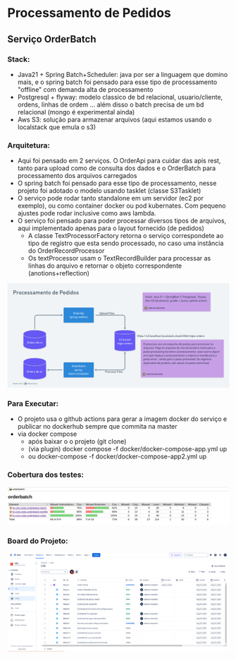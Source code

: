# Processamento de Pedidos
## Serviço OrderBatch

### Stack:
* Java21 + Spring Batch+Scheduler: java por ser a linguagem que domino mais, e o spring batch foi pensado para esse tipo de processamento "offline" com demanda alta de processamento
* Postgresql + flyway: modelo classico de bd relacional, usuario/cliente, ordens, linhas de ordem ... além disso o batch precisa de um bd relacional (mongo é experimental ainda)
* Aws S3: solução para armazenar arquivos (aqui estamos usando o localstack que emula o s3)

### Arquitetura:

* Aqui foi pensado em 2 serviços. O OrderApi para cuidar das apis rest, tanto para upload como de consulta dos dados e o OrderBatch para processamento dos arquivos carregados
* O spring batch foi pensado para esse tipo de processamento, nesse projeto foi adotado o modelo usando tasklet (classe S3Tasklet)
* O serviço pode rodar tanto standalone em um servidor (ec2 por exemplo), ou como container docker ou pod kubernates. Com pequeno ajustes pode rodar inclusive como aws lambda.
* O serviço foi pensado para poder processar diversos tipos de arquivos, aqui implementado apenas para o layout fornecido (de pedidos)
  * A classe TextProcessorFactory retorna o serviço correspondete ao tipo de registro que esta sendo processado, no caso uma instância do OrderRecordProcessor
  * Os textProcessor usam o TextRecordBuilder para processar as linhas do arquivo e retornar o objeto correspondente (anotions+reflection)
  
![alt text](https://github.com/jfrossetto/orderbatch/blob/master/desing.png?raw=true)


### Para Executar:
* O projeto usa o github actions para gerar a imagem docker do serviço e publicar no dockerhub sempre que commita na master
* via docker compose
  * após baixar o o projeto (git clone)
  * (via plugin) docker compose -f docker/docker-compose-app.yml up
  * ou docker-compose -f docker/docker-compose-app2.yml up
  
### Cobertura dos testes:

![alt text](https://github.com/jfrossetto/orderbatch/blob/master/coverage.png?raw=true)

### Board do Projeto:

![alt text](https://github.com/jfrossetto/orderbatch/blob/master/jira.png?raw=true)

